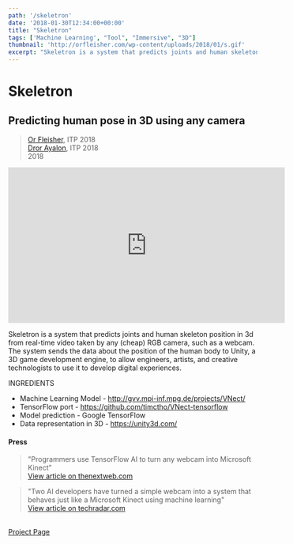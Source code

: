 ```yaml
---
path: '/skeletron'
date: '2018-01-30T12:34:00+00:00'
title: "Skeletron"
tags: ['Machine Learning', "Tool", "Immersive", "3D"]
thumbnail: 'http://orfleisher.com/wp-content/uploads/2018/01/s.gif'
excerpt: "Skeletron is a system that predicts joints and human skeleton position in 3d from real-time video taken by any (cheap) RGB camera"
---
```

# Skeletron
## Predicting human pose in 3D using any camera
> [Or Fleisher](www.orfleisher.com), ITP 2018  
> [Dror Ayalon](www.drorayalon.com), ITP 2018  
> 2018

<iframe width="560" height="315" src="https://www.youtube.com/embed/l_owi316cE8" frameborder="0" allow="autoplay; encrypted-media" allowfullscreen></iframe>

Skeletron is a system that predicts joints and human skeleton position in 3d from real-time video taken by any (cheap) RGB camera, such as a webcam. The system sends the data about the position of the human body to Unity, a 3D game development engine, to allow engineers, artists, and creative technologists to use it to develop digital experiences.

INGREDIENTS
- Machine Learning Model - http://gvv.mpi-inf.mpg.de/projects/VNect/  
- TensorFlow port - https://github.com/timctho/VNect-tensorflow  
- Model prediction - Google TensorFlow  
- Data representation in 3D - https://unity3d.com/  

#### Press
> "Programmers use TensorFlow AI to turn any webcam into Microsoft Kinect"  
[View article on thenextweb.com](https://thenextweb.com/artificial-intelligence/2018/01/30/programmers-use-tensorflow-ai-to-turn-any-webcam-into-microsoft-kinect/) 

> "Two AI developers have turned a simple webcam into a system that behaves just like a Microsoft Kinect using machine learning"  
[View article on techradar.com](https://www.techradar.com/news/ai-developers-can-turn-any-webcam-into-a-kinect)
  
<br>
<a class="btn btn-outline-primary" href="http://orfleisher.com/portfolio-item/skeletron/" role="button">Project Page</a>